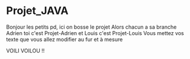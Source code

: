 # Projet_JAVA
Bonjour les petits pd, ici on bosse le projet
Alors chacun a sa branche 
Adrien toi c'est Projet-Adrien et Louis c'est Projet-Louis
Vous mettez vos texte que vous  allez modifier au fur et à mesure 

VOILI VOILOU !!
